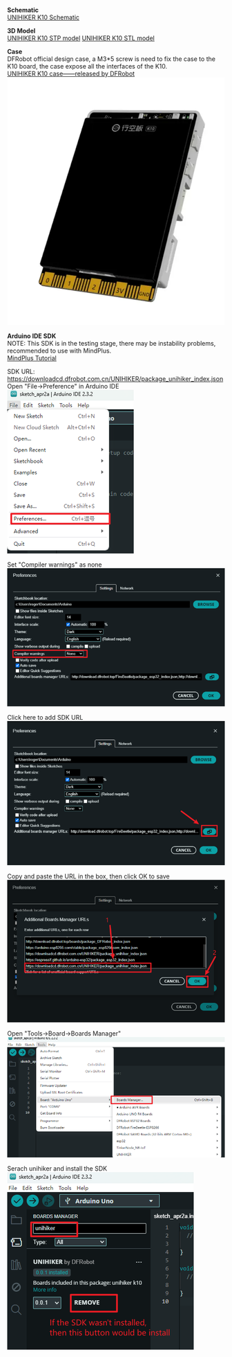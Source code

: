 **Schematic**<br/>
[UNIHIKER K10 Schematic](img/hardwarereference_onboard/UNIHIKERk10Sch.PDF) 

**3D Model**<br/>
[UNIHIKER K10 STP model](https://dfimg.dfrobot.com/62b2fb5caa613609f271523c/wiki/0e1a9576dddf1e4a435683e2633d21cb.zip) 
[UNIHIKER K10 STL model](https://dfimg.dfrobot.com/5cabf4771804207b131ae8cb/wiki/cf174faab293c4f3c5f6bd1e92e4a199.zip)

**Case**<br/>
DFRobot official design case, a M3*5 screw is need to fix the case to the K10 board, the case expose all the interfaces of the K10.<br/>
[UNIHIKER K10 case——released by DFRobot](https://dfimg.dfrobot.com/62b2fb5caa613609f271523c/wiki/dd231e44c83eacf7ad601ce01b386718.zip) 
![image.png](img/hardwarereference_onboard/onboard3.png) 

**Arduino IDE SDK**<br/>
NOTE: This SDK is in the testing stage, there may be instability problems, recommended to use with MindPlus.<br/>
[MindPlus Tutorial](https://www.unihiker.com/wiki/K10/GettingStarted/gettingstarted_mindplus/#factory-programme) <br/>

SDK URL:
https://downloadcd.dfrobot.com.cn/UNIHIKER/package_unihiker_index.json<br/>
Open "File->Preference" in Arduino IDE<br/>
![image.png](img/download/IDESDK1.png) 

Set "Compiler warnings" as none<br/>
![image.png](img/download/IDESDK2.png) 

Click here to add SDK URL<br/>
![image.png](img/download/IDESDK3.png) 

Copy and paste the URL in the box, then click OK to save<br/>
![image.png](img/download/IDESDK4.png) 

Open "Tools->Board->Boards Manager"<br/>
![image.png](img/download/IDESDK5.png)

Serach unihiker and install the SDK<br/>
![image.png](img/download/IDESDK6.png)